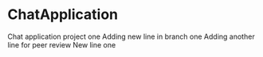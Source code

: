 # ChatApplication
Chat application project one 
Adding new line in branch one
Adding another line for peer review
New line one
